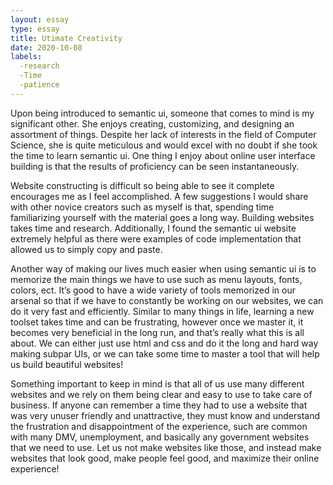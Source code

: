 ```yaml
---
layout: essay
type: essay
title: Utimate Creativity
date: 2020-10-08
labels:
  -research
  -Time
  -patience
---
```


  Upon being introduced to semantic ui, someone that comes to mind is my significant other. She enjoys creating, customizing, and designing an assortment of things. Despite her lack of interests in the field of Computer Science, she is quite meticulous and would excel with no doubt if she took the time to learn semantic ui. One thing I enjoy about online user interface building is that the results of proficiency can be seen instantaneously. 
	
	
  Website constructing is difficult so being able to see it complete encourages me as I feel accomplished. A few suggestions I would share with other novice creators such as myself is that, spending time familiarizing yourself with the material goes a long way. Building websites takes time and research. Additionally, I found the semantic ui website extremely helpful as there were examples of code implementation that allowed us to simply copy and paste.
	
  Another way of making our lives much easier when using semantic ui is to memorize the main things we have to use such as menu layouts, fonts, colors, ect. It’s good to have a wide variety of tools memorized in our arsenal so that if we have to constantly be working on our websites, we can do it very fast and efficiently. Similar to many things in life, learning a new toolset takes time and can be frustrating, however once we master it, it becomes very beneficial in the long run, and that’s really what this is all about. We can either just use html and css and do it the long and hard way making subpar UIs, or we can take some time to master a tool that will help us build beautiful websites! 
	
	
  Something important to keep in mind is that all of us use many different websites and we rely on them being clear and easy to use to take care of business. If anyone can remember a time they had to use a website that was very unuser friendly and unattractive, they must know and understand the frustration and disappointment of the experience, such are common with many DMV, unemployment, and basically any government websites that we need to use. Let us not make websites like those, and instead make websites that look good, make people feel good, and maximize their online experience! 
